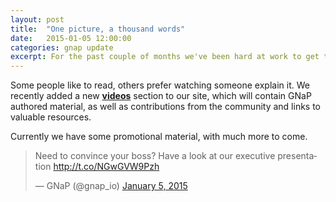 ```yaml
---
layout: post
title:  "One picture, a thousand words"
date:   2015-01-05 12:00:00
categories: gnap update
excerpt: For the past couple of months we've been hard at work to get the first non-beta release of GNaP out the door. Finally we've reached that moment were we can confidently say that GNaP is ready for production use.
---
```


Some people like to read, others prefer watching someone explain it. We recently added a new **[videos](/videos)** section to our site, which will contain GNaP authored material, as well as contributions from the community and links to valuable resources.

Currently we have some promotional material, with much more to come.

<blockquote class="twitter-tweet" lang="en"><p>Need to convince your boss? Have a look at our executive presentation <a href="http://t.co/NGwGVW9Pzh">http://t.co/NGwGVW9Pzh</a></p>&mdash; GNaP (@gnap_io) <a href="https://twitter.com/gnap_io/status/552025648978726913">January 5, 2015</a></blockquote>
<script async src="//platform.twitter.com/widgets.js" charset="utf-8"></script>

